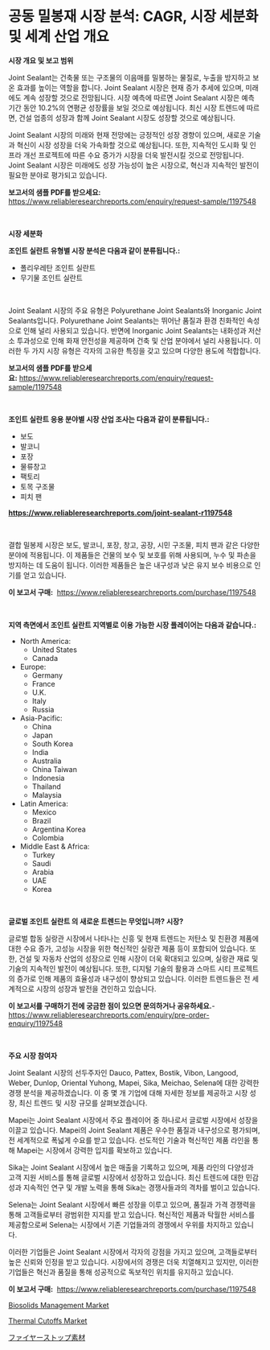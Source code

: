 <p><h1>공동 밀봉재 시장 분석: CAGR, 시장 세분화 및 세계 산업 개요</h1></p><p><strong>시장 개요 및 보고 범위</strong></p>
<p><p>Joint Sealant는 건축물 또는 구조물의 이음매를 밀봉하는 물질로, 누출을 방지하고 보온 효과를 높이는 역할을 합니다. Joint Sealant 시장은 현재 증가 추세에 있으며, 미래에도 계속 성장할 것으로 전망됩니다. 시장 예측에 따르면 Joint Sealant 시장은 예측 기간 동안 10.2%의 연평균 성장률을 보일 것으로 예상됩니다. 최신 시장 트렌드에 따르면, 건설 업종의 성장과 함께 Joint Sealant 시장도 성장할 것으로 예상됩니다.</p><p>Joint Sealant 시장의 미래와 현재 전망에는 긍정적인 성장 경향이 있으며, 새로운 기술과 혁신이 시장 성장을 더욱 가속화할 것으로 예상됩니다. 또한, 지속적인 도시화 및 인프라 개선 프로젝트에 따른 수요 증가가 시장을 더욱 발전시킬 것으로 전망됩니다. Joint Sealant 시장은 미래에도 성장 가능성이 높은 시장으로, 혁신과 지속적인 발전이 필요한 분야로 평가되고 있습니다.</p></p>
<p><strong>보고서의 샘플 PDF를 받으세요:</strong> <a href="https://www.reliableresearchreports.com/enquiry/request-sample/1197548">https://www.reliableresearchreports.com/enquiry/request-sample/1197548</a></p>
<p>&nbsp;</p>
<p><strong>시장 세분화</strong></p>
<p><strong>조인트 실란트 유형별 시장 분석은 다음과 같이 분류됩니다.:</strong></p>
<p><ul><li>폴리우레탄 조인트 실란트</li><li>무기물 조인트 실란트</li></ul></p>
<p>&nbsp;</p>
<p><p>Joint Sealant 시장의 주요 유형은 Polyurethane Joint Sealants와 Inorganic Joint Sealants입니다. Polyurethane Joint Sealants는 뛰어난 품질과 환경 친화적인 속성으로 인해 널리 사용되고 있습니다. 반면에 Inorganic Joint Sealants는 내화성과 저산소 투과성으로 인해 화재 안전성을 제공하며 건축 및 산업 분야에서 널리 사용됩니다. 이러한 두 가지 시장 유형은 각자의 고유한 특징을 갖고 있으며 다양한 용도에 적합합니다.</p></p>
<p><strong>보고서의 샘플 PDF를 받으세요:</strong>&nbsp;<a href="https://www.reliableresearchreports.com/enquiry/request-sample/1197548">https://www.reliableresearchreports.com/enquiry/request-sample/1197548</a></p>
<p>&nbsp;</p>
<p><strong> 조인트 실란트 응용 분야별 시장 산업 조사는 다음과 같이 분류됩니다.:</strong></p>
<p><ul><li>보도</li><li>발코니</li><li>포장</li><li>물류창고</li><li>팩토리</li><li>토목 구조물</li><li>피치 팬</li></ul></p>
<p><strong><a href="https://www.reliableresearchreports.com/joint-sealant-r1197548">https://www.reliableresearchreports.com/joint-sealant-r1197548</a></strong></p>
<p>&nbsp;</p>
<p><p>결합 밀봉제 시장은 보도, 발코니, 포장, 창고, 공장, 시민 구조물, 피치 팬과 같은 다양한 분야에 적용됩니다. 이 제품들은 건물의 보수 및 보호를 위해 사용되며, 누수 및 파손을 방지하는 데 도움이 됩니다. 이러한 제품들은 높은 내구성과 낮은 유지 보수 비용으로 인기를 얻고 있습니다.</p></p>
<p><strong>이 보고서 구매:</strong>&nbsp; <a href="https://www.reliableresearchreports.com/purchase/1197548">https://www.reliableresearchreports.com/purchase/1197548</a></p>
<p>&nbsp;</p>
<p><strong>지역 측면에서 조인트 실란트 지역별로 이용 가능한 시장 플레이어는 다음과 같습니다.:</strong></p>
<p><ul>
    <li>
        North America:
        <ul>
            <li>United States</li>
            <li>Canada</li>
        </ul>
    </li>
    <li>
        Europe:
        <ul>
            <li>Germany</li>
            <li>France</li>
            <li>U.K.</li>
            <li>Italy</li>
            <li>Russia</li>
        </ul>
    </li>
    <li>
        Asia-Pacific:
        <ul>
            <li>China</li>
            <li>Japan</li>
            <li>South Korea</li>
            <li>India</li>
            <li>Australia</li>
            <li>China Taiwan</li>
            <li>Indonesia</li>
            <li>Thailand</li>
            <li>Malaysia</li>
        </ul>
    </li>
    <li>
        Latin America:
        <ul>
            <li>Mexico</li>
            <li>Brazil</li>
            <li>Argentina Korea</li>
            <li>Colombia</li>
        </ul>
    </li>
    <li>
        Middle East & Africa:
        <ul>
            <li>Turkey</li>
            <li>Saudi</li>
            <li>Arabia</li>
            <li>UAE</li>
            <li>Korea</li>
        </ul>
    </li>
    </ul></p>
<p>&nbsp;</p>
<p><strong>글로벌 조인트 실란트 의 새로운 트렌드는 무엇입니까? 시장?</strong></p>
<p><p>글로벌 합동 실랑관 시장에서 나타나는 신흥 및 현재 트렌드는 저탄소 및 친환경 제품에 대한 수요 증가, 고성능 시장을 위한 혁신적인 실랑관 제품 등이 포함되어 있습니다. 또한, 건설 및 자동차 산업의 성장으로 인해 시장이 더욱 확대되고 있으며, 실랑관 재료 및 기술의 지속적인 발전이 예상됩니다. 또한, 디지털 기술의 활용과 스마트 시티 프로젝트의 증가로 인해 제품의 효율성과 내구성이 향상되고 있습니다. 이러한 트렌드들은 전 세계적으로 시장의 성장과 발전을 견인하고 있습니다.</p></p>
<p><strong>이 보고서를 구매하기 전에 궁금한 점이 있으면 문의하거나 공유하세요.</strong>- <a href="https://www.reliableresearchreports.com/enquiry/pre-order-enquiry/1197548">https://www.reliableresearchreports.com/enquiry/pre-order-enquiry/1197548</a></p>
<p>&nbsp;</p>
<p><strong>주요 시장 참여자</strong></p>
<p><p>Joint Sealant 시장의 선두주자인 Dauco, Pattex, Bostik, Vibon, Langood, Weber, Dunlop, Oriental Yuhong, Mapei, Sika, Meichao, Selena에 대한 강력한 경쟁 분석을 제공하겠습니다. 이 중 몇 개 기업에 대해 자세한 정보를 제공하고 시장 성장, 최신 트렌드 및 시장 규모를 살펴보겠습니다.</p><p>Mapei는 Joint Sealant 시장에서 주요 플레이어 중 하나로서 글로벌 시장에서 성장을 이끌고 있습니다. Mapei의 Joint Sealant 제품은 우수한 품질과 내구성으로 평가되며, 전 세계적으로 폭넓게 수요를 받고 있습니다. 선도적인 기술과 혁신적인 제품 라인을 통해 Mapei는 시장에서 강력한 입지를 확보하고 있습니다.</p><p>Sika는 Joint Sealant 시장에서 높은 매출을 기록하고 있으며, 제품 라인의 다양성과 고객 지원 서비스를 통해 글로벌 시장에서 성장하고 있습니다. 최신 트렌드에 대한 민감성과 지속적인 연구 및 개발 노력을 통해 Sika는 경쟁사들과의 격차를 벌이고 있습니다.</p><p>Selena는 Joint Sealant 시장에서 빠른 성장을 이루고 있으며, 품질과 가격 경쟁력을 통해 고객들로부터 광범위한 지지를 받고 있습니다. 혁신적인 제품과 탁월한 서비스를 제공함으로써 Selena는 시장에서 기존 기업들과의 경쟁에서 우위를 차지하고 있습니다.</p><p>이러한 기업들은 Joint Sealant 시장에서 각자의 강점을 가지고 있으며, 고객들로부터 높은 신뢰와 인정을 받고 있습니다. 시장에서의 경쟁은 더욱 치열해지고 있지만, 이러한 기업들은 혁신과 품질을 통해 성공적으로 독보적인 위치를 유지하고 있습니다.</p></p>
<p><strong>이 보고서 구매:</strong>&nbsp;&nbsp;<a href="https://www.reliableresearchreports.com/purchase/1197548">https://www.reliableresearchreports.com/purchase/1197548</a></p>
<p><p><a href="https://github.com/ChiragRP21/Market-Research-Report-List-4/blob/main/biosolids-management-market.md">Biosolids Management Market</a></p><p><a href="https://sore-arch-6db.notion.site/Thermal-Cutoffs-Market-Focuses-on-Market-Share-Size-and-Projected-Forecast-Till-2031-313dc773dd2346a093762c9cb5c900e4">Thermal Cutoffs Market</a></p><p><a href="https://github.com/xemfu2379520/Market-Research-Report-List-1/blob/main/960441524734.md">ファイヤーストップ素材</a></p></p>